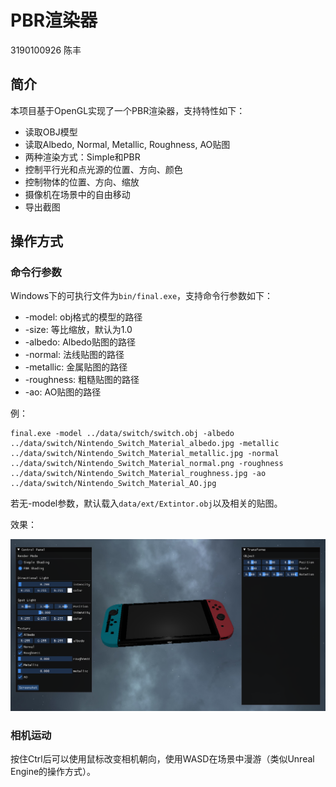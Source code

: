 # PBR渲染器

3190100926 陈丰

## 简介

本项目基于OpenGL实现了一个PBR渲染器，支持特性如下：

- 读取OBJ模型
- 读取Albedo, Normal, Metallic, Roughness, AO贴图
- 两种渲染方式：Simple和PBR
- 控制平行光和点光源的位置、方向、颜色
- 控制物体的位置、方向、缩放
- 摄像机在场景中的自由移动
- 导出截图

## 操作方式

### 命令行参数

Windows下的可执行文件为`bin/final.exe`，支持命令行参数如下：

- -model: obj格式的模型的路径
- -size: 等比缩放，默认为1.0
- -albedo: Albedo贴图的路径
- -normal: 法线贴图的路径
- -metallic: 金属贴图的路径
- -roughness: 粗糙贴图的路径
- -ao: AO贴图的路径

例：

```
final.exe -model ../data/switch/switch.obj -albedo ../data/switch/Nintendo_Switch_Material_albedo.jpg -metallic ../data/switch/Nintendo_Switch_Material_metallic.jpg -normal ../data/switch/Nintendo_Switch_Material_normal.png -roughness ../data/switch/Nintendo_Switch_Material_roughness.jpg -ao ../data/switch/Nintendo_Switch_Material_AO.jpg
```

若无-model参数，默认载入`data/ext/Extintor.obj`以及相关的贴图。

效果：

![switch2](.\pictures\switch2.png)

### 相机运动

按住Ctrl后可以使用鼠标改变相机朝向，使用WASD在场景中漫游（类似Unreal Engine的操作方式）。